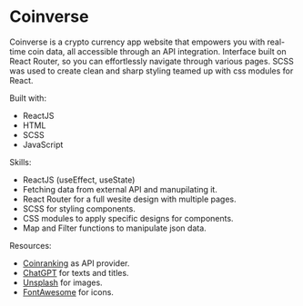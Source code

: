 # Coinverse

Coinverse is a crypto currency app website that empowers you with real-time coin data, all accessible through an API integration. Interface built on React Router, so you can effortlessly navigate through various pages. SCSS was used to create clean and sharp styling teamed up with css modules for React.

Built with:
- ReactJS
- HTML
- SCSS
- JavaScript

Skills:
- ReactJS (useEffect, useState)
- Fetching data from external API and manupilating it.
- React Router for a full wesite design with multiple pages.
- SCSS for styling components.
- CSS modules to apply specific designs for components.
- Map and Filter functions to manipulate json data. 

Resources:
- [Coinranking](https://coinranking.com) as API provider.
- [ChatGPT](https://chat.openai.com) for texts and titles.
- [Unsplash](https://unsplash.com) for images.
- [FontAwesome](https://fontawesome.com) for icons.